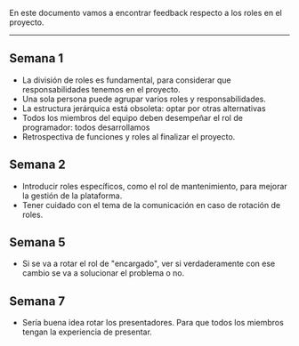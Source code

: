 En este documento vamos a encontrar feedback respecto a los roles en el proyecto.
****
## Semana 1
+ La división de roles es fundamental, para considerar que responsabilidades tenemos en el proyecto.
+ Una sola persona puede agrupar varios roles y responsabilidades.
+ La estructura jerárquica está obsoleta: optar por otras alternativas
+ Todos los miembros del equipo deben desempeñar el rol de programador: todos desarrollamos
+ Retrospectiva de funciones y roles al finalizar el proyecto.

## Semana 2
+ Introducir roles específicos, como el rol de mantenimiento, para mejorar la gestión de la plataforma.
+ Tener cuidado con el tema de la comunicación en caso de rotación de roles.

## Semana 5
+ Si se va a rotar el rol de "encargado", ver si verdaderamente con ese cambio se va a solucionar el problema o no.

## Semana 7
+ Sería buena idea rotar los presentadores. Para que todos los miembros tengan la experiencia de presentar.